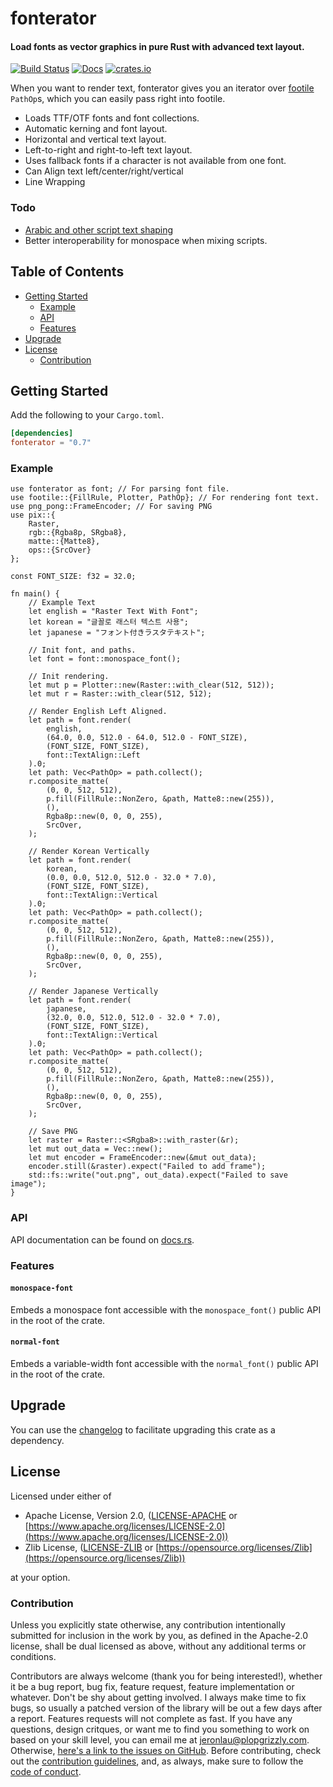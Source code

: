 # fonterator

#### Load fonts as vector graphics in pure Rust with advanced text layout.

[![Build Status](https://api.travis-ci.org/libcala/fonterator.svg?branch=master)](https://travis-ci.org/libcala/fonterator)
[![Docs](https://docs.rs/fonterator/badge.svg)](https://docs.rs/fonterator)
[![crates.io](https://img.shields.io/crates/v/fonterator.svg)](https://crates.io/crates/fonterator)

When you want to render text, fonterator gives you an iterator over
[footile](https://crates.io/crates/footile) `PathOp`s, which you can easily
pass right into footile.

- Loads TTF/OTF fonts and font collections.
- Automatic kerning and font layout.
- Horizontal and vertical text layout.
- Left-to-right and right-to-left text layout.
- Uses fallback fonts if a character is not available from one font.
- Can Align text left/center/right/vertical
- Line Wrapping

### Todo
- [Arabic and other script text shaping](https://github.com/plopgrizzly/fonterator/issues/3)
- Better interoperability for monospace when mixing scripts.

## Table of Contents
- [Getting Started](#getting-started)
   - [Example](#example)
   - [API](#api)
   - [Features](#features)
- [Upgrade](#upgrade)
- [License](#license)
   - [Contribution](#contribution)

## Getting Started
Add the following to your `Cargo.toml`.

```toml
[dependencies]
fonterator = "0.7"
```

### Example
```rust,no_run
use fonterator as font; // For parsing font file.
use footile::{FillRule, Plotter, PathOp}; // For rendering font text.
use png_pong::FrameEncoder; // For saving PNG
use pix::{
    Raster,
    rgb::{Rgba8p, SRgba8},
    matte::{Matte8},
    ops::{SrcOver}
};

const FONT_SIZE: f32 = 32.0;

fn main() {
    // Example Text
    let english = "Raster Text With Font";
    let korean = "글꼴로 래스터 텍스트 사용";
    let japanese = "フォント付きラスタテキスト";

    // Init font, and paths.
    let font = font::monospace_font();

    // Init rendering.
    let mut p = Plotter::new(Raster::with_clear(512, 512));
    let mut r = Raster::with_clear(512, 512);

    // Render English Left Aligned.
    let path = font.render(
        english,
        (64.0, 0.0, 512.0 - 64.0, 512.0 - FONT_SIZE),
        (FONT_SIZE, FONT_SIZE),
        font::TextAlign::Left
    ).0;
    let path: Vec<PathOp> = path.collect();
    r.composite_matte(
        (0, 0, 512, 512),
        p.fill(FillRule::NonZero, &path, Matte8::new(255)),
        (),
        Rgba8p::new(0, 0, 0, 255),
        SrcOver,
    );

    // Render Korean Vertically
    let path = font.render(
        korean,
        (0.0, 0.0, 512.0, 512.0 - 32.0 * 7.0),
        (FONT_SIZE, FONT_SIZE),
        font::TextAlign::Vertical
    ).0;
    let path: Vec<PathOp> = path.collect();
    r.composite_matte(
        (0, 0, 512, 512),
        p.fill(FillRule::NonZero, &path, Matte8::new(255)),
        (),
        Rgba8p::new(0, 0, 0, 255),
        SrcOver,
    );

    // Render Japanese Vertically
    let path = font.render(
        japanese,
        (32.0, 0.0, 512.0, 512.0 - 32.0 * 7.0),
        (FONT_SIZE, FONT_SIZE),
        font::TextAlign::Vertical
    ).0;
    let path: Vec<PathOp> = path.collect();
    r.composite_matte(
        (0, 0, 512, 512),
        p.fill(FillRule::NonZero, &path, Matte8::new(255)),
        (),
        Rgba8p::new(0, 0, 0, 255),
        SrcOver,
    );

    // Save PNG
    let raster = Raster::<SRgba8>::with_raster(&r);
    let mut out_data = Vec::new();
    let mut encoder = FrameEncoder::new(&mut out_data);
    encoder.still(&raster).expect("Failed to add frame");
    std::fs::write("out.png", out_data).expect("Failed to save image");
}
```

### API
API documentation can be found on [docs.rs](https://docs.rs/fonterator).

### Features
#### `monospace-font`
Embeds a monospace font accessible with the `monospace_font()` public API in
the root of the crate.

#### `normal-font`
Embeds a variable-width font accessible with the `normal_font()` public API in
the root of the crate.

## Upgrade
You can use the
[changelog](https://github.com/libcala/fonterator/blob/master/CHANGELOG.md)
to facilitate upgrading this crate as a dependency.

## License
Licensed under either of
 - Apache License, Version 2.0,
   ([LICENSE-APACHE](https://github.com/libcala/fonterator/blob/master/LICENSE-APACHE) or
   [https://www.apache.org/licenses/LICENSE-2.0](https://www.apache.org/licenses/LICENSE-2.0))
 - Zlib License,
   ([LICENSE-ZLIB](https://github.com/libcala/fonterator/blob/master/LICENSE-ZLIB) or
   [https://opensource.org/licenses/Zlib](https://opensource.org/licenses/Zlib))

at your option.

### Contribution
Unless you explicitly state otherwise, any contribution intentionally submitted
for inclusion in the work by you, as defined in the Apache-2.0 license, shall be
dual licensed as above, without any additional terms or conditions.

Contributors are always welcome (thank you for being interested!), whether it
be a bug report, bug fix, feature request, feature implementation or whatever.
Don't be shy about getting involved.  I always make time to fix bugs, so usually
a patched version of the library will be out a few days after a report.
Features requests will not complete as fast.  If you have any questions, design
critques, or want me to find you something to work on based on your skill level,
you can email me at [jeronlau@plopgrizzly.com](mailto:jeronlau@plopgrizzly.com).
Otherwise,
[here's a link to the issues on GitHub](https://github.com/libcala/fonterator/issues).
Before contributing, check out the
[contribution guidelines](https://github.com/libcala/fonterator/blob/master/CONTRIBUTING.md),
and, as always, make sure to follow the
[code of conduct](https://github.com/libcala/fonterator/blob/master/CODE_OF_CONDUCT.md).
